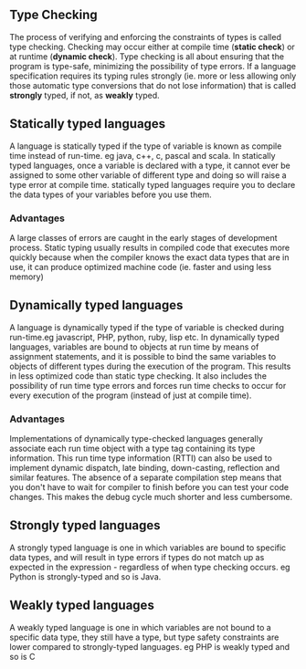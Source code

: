 ## Type Checking
The process of verifying and enforcing the constraints of types is called type checking. Checking may occur either at compile time (**static check**) or at runtime (**dynamic check**). Type checking is all about ensuring that the program is type-safe, minimizing the possibility of type errors.
If a language specification requires its typing rules strongly (ie. more or less allowing only those automatic type conversions that do not lose information) that is called **strongly** typed, if not, as **weakly** typed.

## Statically typed languages
A language is statically typed if the type of variable is known as compile time instead of run-time. eg java, c++, c, pascal and scala. In statically typed languages, once a variable is declared with a type, it cannot ever be assigned to some other variable of different type and doing so will raise a type error at compile time. statically typed languages require you to declare the data types of your variables before you use them.
### Advantages
A large classes of errors are caught in the early stages of development process.
Static typing usually results in compiled code that executes more quickly because when the compiler knows the exact data types that are in use, it can produce optimized machine code (ie. faster and using less memory)

## Dynamically typed languages
A language is dynamically typed if the type of variable is checked during run-time.eg javascript, PHP, python, ruby, lisp etc. In dynamically typed languages, variables are bound to objects at run time by means of assignment statements, and it is possible to bind the same variables to objects of different types during the execution of the program. 
This results in less optimized code than static type checking. It also includes the possibility of run time type errors and forces run time checks to occur for every execution of the program (instead of just at compile time).
### Advantages
Implementations of dynamically type-checked languages generally associate each run time object with a type tag containing its type information. This run time type information (RTTI) can also be used to implement dynamic dispatch, late binding, down-casting, reflection and similar features.
The absence of a separate compilation step means that you don't have to wait for compiler to finish before you can test your code changes. This makes the debug cycle much shorter and less cumbersome.

## Strongly typed languages
A strongly typed language is one in which variables are bound to specific data types, and will result in type errors if types do not match up as expected in the expression - regardless of when type checking occurs. eg Python is strongly-typed and so is Java.

## Weakly typed languages
A weakly typed language is one in which variables are not bound to a specific data type, they still have a type, but type safety constraints are lower compared to strongly-typed languages. eg PHP is weakly typed and so is C
